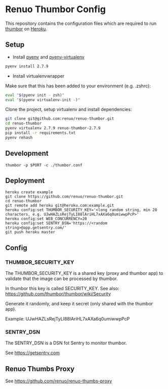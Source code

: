 # Renuo Thumbor Config

This repository contains the configuration files which are required to run [thumbor](https://github.com/thumbor/thumbor) on 
[Heroku](https://www.heroku.com).

## Setup

* Install [pyenv](https://github.com/yyuu/pyenv) and [pyenv-virtualenv](https://github.com/yyuu/pyenv-virtualenv)

```sh
pyenv install 2.7.9
```

* Install virtualenvwrapper

Make sure that this has been added to your environment (e.g. .zshrc):

```sh
eval "$(pyenv init - zsh)"
eval "$(pyenv virtualenv-init -)"
```

Clone the project, setup virtualenv and install dependencies:

```sh
git clone git@github.com:renuo/renuo-thumbor.git
cd renuo-thumbor
pyenv virtualenv 2.7.9 renuo-thumbor-2.7.9
pip install -r requirements.txt
pyenv rehash
```

## Development

```
thumbor -p $PORT -c ./thumbor.conf
```

## Deployment

```
heroku create example
git clone https://github.com/renuo/renuo-thumbor.git
cd renuo-thumbor
git remote add heroku git@heroku.com:example.git
heroku config:set THUMBOR_SECURITY_KEY='<long random string, min 28 characters, e.g. UJwHAZLsRejTyLI88lAriHL7xAXa6q0umiwwpPcP>'
heroku config:set WEB_CONCURRENCY=20
heroku config:set SENTRY_DSN='https://<random string>@app.getsentry.com/'
git push heroku master
```

## Config

### THUMBOR_SECURITY_KEY

The THUMBOR_SECURITY_KEY is a shared key (proxy and thumbor app) to validate
that the image can be processed by thumbor.

In thumbor this key is called SECURITY_KEY. See also: https://github.com/thumbor/thumbor/wiki/Security

Generate it randomly, and keep it secret (only shared with the thumbor app).

Example: UJwHAZLsRejTyLI88lAriHL7xAXa6q0umiwwpPcP

### SENTRY_DSN

The SENTRY_DSN is a DSN fot Sentry to monitor thumbor.

See https://getsentry.com

## Renuo Thumbs Proxy

See https://github.com/renuo/renuo-thumbs-proxy
